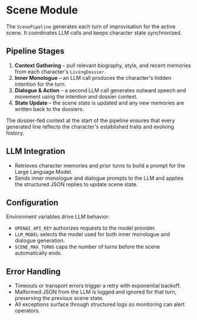 # Scene Module

The `ScenePipeline` generates each turn of improvisation for the active
scene. It coordinates LLM calls and keeps character state synchronized.

## Pipeline Stages

1. **Context Gathering** – pull relevant biography, style, and recent
   memories from each character's `LivingDossier`.
2. **Inner Monologue** – an LLM call produces the character's hidden
   intention for the turn.
3. **Dialogue & Action** – a second LLM call generates outward speech and
   movement using the intention and dossier context.
4. **State Update** – the scene state is updated and any new memories are
   written back to the dossiers.

The dossier-fed context at the start of the pipeline ensures that every
generated line reflects the character's established traits and evolving
history.

## LLM Integration
- Retrieves character memories and prior turns to build a prompt for the Large Language Model.
- Sends inner monologue and dialogue prompts to the LLM and applies the structured JSON replies to update scene state.

## Configuration
Environment variables drive LLM behavior:
- `OPENAI_API_KEY` authorizes requests to the model provider.
- `LLM_MODEL` selects the model used for both inner monologue and dialogue generation.
- `SCENE_MAX_TURNS` caps the number of turns before the scene automatically ends.

## Error Handling
- Timeouts or transport errors trigger a retry with exponential backoff.
- Malformed JSON from the LLM is logged and ignored for that turn, preserving the previous scene state.
- All exceptions surface through structured logs so monitoring can alert operators.
